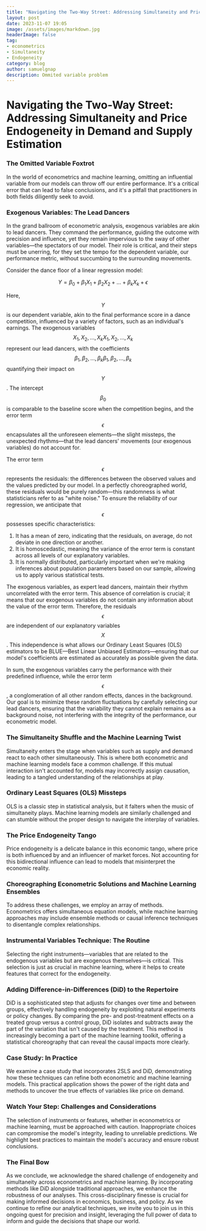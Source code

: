 ```yaml
---
title: "Navigating the Two-Way Street: Addressing Simultaneity and Price Endogeneity in Demand and Supply Estimation"
layout: post
date: 2023-11-07 19:05
image: /assets/images/markdown.jpg
headerImage: false
tag:
- econometrics
- Simultaneity
- Endogeneity
category: blog
author: samuelgnap
description: Ommited variable problem 
---
```


# Navigating the Two-Way Street: Addressing Simultaneity and Price Endogeneity in Demand and Supply Estimation

### The Omitted Variable Foxtrot

In the world of econometrics and machine learning, omitting an influential variable from our models can throw off our entire performance. It's a critical error that can lead to false conclusions, and it's a pitfall that practitioners in both fields diligently seek to avoid.

### Exogenous Variables: The Lead Dancers

In the grand ballroom of econometric analysis, exogenous variables are akin to lead dancers. They command the performance, guiding the outcome with precision and influence, yet they remain impervious to the sway of other variables—the spectators of our model. Their role is critical, and their steps must be unerring, for they set the tempo for the dependent variable, our performance metric, without succumbing to the surrounding movements.

Consider the dance floor of a linear regression model:

$$
Y = \beta_0 + \beta_1 X_1 + \beta_2 X_2 + \ldots + \beta_k X_k + \epsilon
$$

Here, $$ Y $$ is our dependent variable, akin to the final performance score in a dance competition, influenced by a variety of factors, such as an individual's earnings. The exogenous variables $$ X_1,X_2,...,X_kX_1​,X_2​,...,X_k​ $$ represent our lead dancers, with the coefficients $$β_1,β_2,...,β_kβ_1​,β_2​,...,β_k​$$ quantifying their impact on $$ Y $$. The intercept  $$β_0​$$ is comparable to the baseline score when the competition begins, and the error term $$ ϵ $$ encapsulates all the unforeseen elements—the slight missteps, the unexpected rhythms—that the lead dancers' movements (our exogenous variables) do not account for.

The error term $$ ϵ $$ represents the residuals: the differences between the observed values and the values predicted by our model. In a perfectly choreographed world, these residuals would be purely random—this randomness is what statisticians refer to as "white noise." To ensure the reliability of our regression, we anticipate that $$ ϵ $$ possesses specific characteristics:

1. It has a mean of zero, indicating that the residuals, on average, do not deviate in one direction or another.
2. It is homoscedastic, meaning the variance of the error term is constant across all levels of our explanatory variables.
3.  It is normally distributed, particularly important when we're making inferences about population parameters based on our sample, allowing us to apply various statistical tests.
    
The exogenous variables, as expert lead dancers, maintain their rhythm uncorrelated with the error term. This absence of correlation is crucial; it means that our exogenous variables do not contain any information about the value of the error term. Therefore, the residuals $$ ϵ $$ are independent of our explanatory variables $$ X $$. This independence is what allows our Ordinary Least Squares (OLS) estimators to be BLUE—Best Linear Unbiased Estimators—ensuring that our model's coefficients are estimated as accurately as possible given the data.

In sum, the exogenous variables carry the performance with their predefined influence, while the error term $$ ϵ $$, a conglomeration of all other random effects, dances in the background. Our goal is to minimize these random fluctuations by carefully selecting our lead dancers, ensuring that the variability they cannot explain remains as a background noise, not interfering with the integrity of the performance, our econometric model.
   

### The Simultaneity Shuffle and the Machine Learning Twist

Simultaneity enters the stage when variables such as supply and demand react to each other simultaneously. This is where both econometric and machine learning models face a common challenge. If this mutual interaction isn't accounted for, models may incorrectly assign causation, leading to a tangled understanding of the relationships at play.

### Ordinary Least Squares (OLS) Missteps

OLS is a classic step in statistical analysis, but it falters when the music of simultaneity plays. Machine learning models are similarly challenged and can stumble without the proper design to navigate the interplay of variables.

### The Price Endogeneity Tango

Price endogeneity is a delicate balance in this economic tango, where price is both influenced by and an influencer of market forces. Not accounting for this bidirectional influence can lead to models that misinterpret the economic reality.

### Choreographing Econometric Solutions and Machine Learning Ensembles

To address these challenges, we employ an array of methods. Econometrics offers simultaneous equation models, while machine learning approaches may include ensemble methods or causal inference techniques to disentangle complex relationships.

### Instrumental Variables Technique: The Routine

Selecting the right instruments—variables that are related to the endogenous variables but are exogenous themselves—is critical. This selection is just as crucial in machine learning, where it helps to create features that correct for the endogeneity.

### Adding Difference-in-Differences (DiD) to the Repertoire

DiD is a sophisticated step that adjusts for changes over time and between groups, effectively handling endogeneity by exploiting natural experiments or policy changes. By comparing the pre- and post-treatment effects on a treated group versus a control group, DiD isolates and subtracts away the part of the variation that isn't caused by the treatment. This method is increasingly becoming a part of the machine learning toolkit, offering a statistical choreography that can reveal the causal impacts more clearly.

### Case Study: In Practice

We examine a case study that incorporates 2SLS and DiD, demonstrating how these techniques can refine both econometric and machine learning models. This practical application shows the power of the right data and methods to uncover the true effects of variables like price on demand.

### Watch Your Step: Challenges and Considerations

The selection of instruments or features, whether in econometrics or machine learning, must be approached with caution. Inappropriate choices can compromise the model's integrity, leading to unreliable predictions. We highlight best practices to maintain the model's accuracy and ensure robust conclusions.

### The Final Bow

As we conclude, we acknowledge the shared challenge of endogeneity and simultaneity across econometrics and machine learning. By incorporating methods like DiD alongside traditional approaches, we enhance the robustness of our analyses. This cross-disciplinary finesse is crucial for making informed decisions in economics, business, and policy. As we continue to refine our analytical techniques, we invite you to join us in this ongoing quest for precision and insight, leveraging the full power of data to inform and guide the decisions that shape our world.
